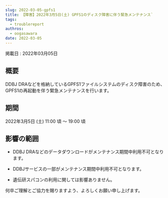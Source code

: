 ```yaml
---
slug: 2022-03-05-gpfs1
title: 【障害】2022年3月5日(土) GPFS1のディスク障害に伴う緊急メンテナンス`
tags:
  - troublereport
authros:
  - oogasawara
date: 2022-03-05
---
```


掲載日 : 2022年03月05日

## 概要

DDBJ DRAなどを格納しているGPFS1ファイルシステムのディスク障害のため、GPFS1の再起動を伴う緊急メンテナンスを行います。


## 期間

2022年3月5日 (土) 11:00 頃 ～ 19:00 頃


## 影響の範囲

- DDBJ DRAなどのデータダウンロードがメンテナンス期間中利用不可となります。
- DDBJサービスの一部がメンテナンス期間中利用不可となります。

- 遺伝研スパコンの利用に関しては影響ありません。


何卒ご理解とご協力を賜りますよう、よろしくお願い申し上げます。


